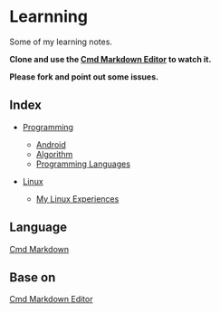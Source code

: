 # Learnning

Some of my learning notes.

**Clone and use the [Cmd Markdown Editor](https://www.zybuluo.com/cmd/) to watch it.**

**Please fork and point out some issues.**

## Index
- [Programming](https://github.com/Wafer-Li/Learnning/tree/master/Programming)
  - [Android](https://github.com/Wafer-Li/Learnning/tree/master/Programming/Android)
  - [Algorithm](https://github.com/Wafer-Li/Learnning/tree/master/Programming/Algorithm)
  - [Programming Languages](https://github.com/Wafer-Li/Learnning/tree/master/Programming/Programming%20Languages)

- [Linux](https://github.com/Wafer-Li/Learnning/tree/master/Linux)
  - [My Linux Experiences](https://github.com/Wafer-Li/Learnning/blob/master/Linux/My%20Linux%20Experiences.markdown)

## Language
[Cmd Markdown](https://www.zybuluo.com/mdeditor?url=https://www.zybuluo.com/static/editor/md-help.markdown)

## Base on
[Cmd Markdown Editor](https://www.zybuluo.com/cmd/)
